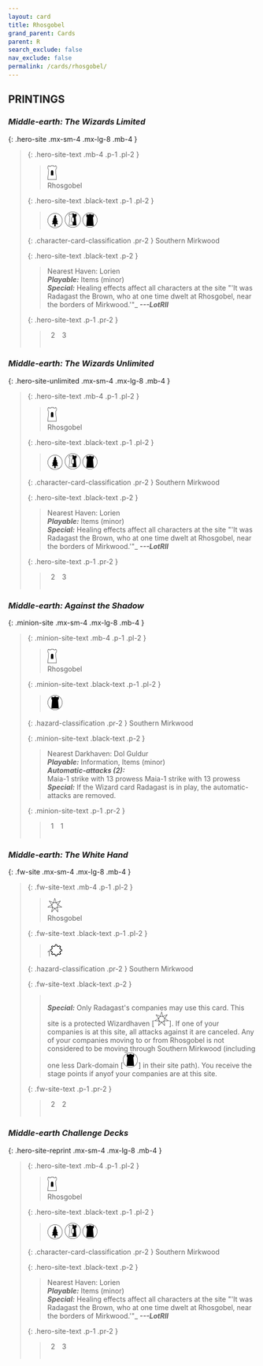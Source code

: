 ```yaml
---
layout: card
title: Rhosgobel
grand_parent: Cards
parent: R
search_exclude: false
nav_exclude: false
permalink: /cards/rhosgobel/
---
```


## PRINTINGS


### _Middle-earth: The Wizards Limited_

{: .hero-site .mx-sm-4 .mx-lg-8 .mb-4 }
> {: .hero-site-text .mb-4 .p-1 .pl-2 }
> > <div class="card-mp"><img src="/assets/images/free-hold.svg"></div>
> > <div class="character-card-name">Rhosgobel</div>
>
> {: .hero-site-text .black-text .p-1 .pl-2 }
> > ![](/assets/images/wilderness.svg) ![](/assets/images/border-land.svg) ![](/assets/images/dark-domain.svg)
>
> {: .character-card-classification .pr-2 }
> Southern Mirkwood
>
> {: .hero-site-text .black-text .p-2 }
> > Nearest Haven: Lorien <br>_**Playable:**_ Items (minor) <br>_**Special:**_ Healing effects affect all characters at the site  "'It was Radagast the Brown, who at one time dwelt at Rhosgobel, near the borders of Mirkwood.'"_ ***---LotRII*** 
> 
> {: .hero-site-text .p-1 .pr-2 }
> > <div class="hero-site-draw"><span class="hero-you-draw">&ensp;2&ensp;</span><span class="hero-opp-draw">&ensp;3&ensp;</span></div>
> > <div class="card-corruption">&nbsp;</div>

### _Middle-earth: The Wizards Unlimited_

{: .hero-site-unlimited .mx-sm-4 .mx-lg-8 .mb-4 }
> {: .hero-site-text .mb-4 .p-1 .pl-2 }
> > <div class="card-mp"><img src="/assets/images/free-hold.svg"></div>
> > <div class="character-card-name">Rhosgobel</div>
>
> {: .hero-site-text .black-text .p-1 .pl-2 }
> > ![](/assets/images/wilderness.svg) ![](/assets/images/border-land.svg) ![](/assets/images/dark-domain.svg)
>
> {: .character-card-classification .pr-2 }
> Southern Mirkwood
>
> {: .hero-site-text .black-text .p-2 }
> > Nearest Haven: Lorien <br>_**Playable:**_ Items (minor) <br>_**Special:**_ Healing effects affect all characters at the site  "'It was Radagast the Brown, who at one time dwelt at Rhosgobel, near the borders of Mirkwood.'"_ ***---LotRII*** 
> 
> {: .hero-site-text .p-1 .pr-2 }
> > <div class="hero-site-draw"><span class="hero-you-draw">&ensp;2&ensp;</span><span class="hero-opp-draw">&ensp;3&ensp;</span></div>
> > <div class="card-corruption">&nbsp;</div>

### _Middle-earth: Against the Shadow_

{: .minion-site .mx-sm-4 .mx-lg-8 .mb-4 }
> {: .minion-site-text .mb-4 .p-1 .pl-2 }
> > <div class="card-mp"><img src="/assets/images/free-hold.svg"></div>
> > <div class="card-name">Rhosgobel</div>
>
> {: .minion-site-text .black-text .p-1 .pl-2 }
> > ![](/assets/images/dark-domain.svg)
>
> {: .hazard-classification .pr-2 }
> Southern Mirkwood
>
> {: .minion-site-text .black-text .p-2 }
> > Nearest Darkhaven: Dol Guldur  <br>_**Playable:**_ Information, Items (minor) <br>_**Automatic-attacks (2):**_<br>  Maia-1 strike with 13 prowess Maia-1 strike with 13 prowess <br>_**Special:**_ If the Wizard card Radagast is in play, the automatic-attacks are removed. 
> 
> {: .minion-site-text .p-1 .pr-2 }
> > <div class="hero-site-draw"><span class="minion-you-draw">&ensp;1&ensp;</span><span class="minion-opp-draw">&ensp;1&ensp;</span></div>
> > <div class="card-corruption">&nbsp;</div>

### _Middle-earth: The White Hand_

{: .fw-site .mx-sm-4 .mx-lg-8 .mb-4 }
> {: .fw-site-text .mb-4 .p-1 .pl-2 }
> > <div class="card-mp"><img src="/assets/images/free-haven.svg"></div>
> > <div class="card-name">Rhosgobel</div>
>
> {: .fw-site-text .black-text .p-1 .pl-2 }
> > 1![](/assets/images/stage-point.svg)
>
> {: .hazard-classification .pr-2 }
> Southern Mirkwood
>
> {: .fw-site-text .black-text .p-2 }
> > <br>_**Special:**_ Only Radagast's companies may use this card. This site is a protected Wizardhaven \[![](/assets/images/free-haven.svg)]. If one of your companies is at this site, all attacks against it are canceled. Any of your companies moving to or from Rhosgobel is not considered to be moving through Southern Mirkwood (including one less Dark-domain \[![](/assets/images/dark-domain.svg)] in their site path). You receive the stage points if anyof your companies are at this site.  
> 
> {: .fw-site-text .p-1 .pr-2 }
> > <div class="hero-site-draw"><span class="minion-you-draw">&ensp;2&ensp;</span><span class="minion-opp-draw">&ensp;2&ensp;</span></div>
> > <div class="card-corruption">&nbsp;</div>

### _Middle-earth Challenge Decks_

{: .hero-site-reprint .mx-sm-4 .mx-lg-8 .mb-4 }
> {: .hero-site-text .mb-4 .p-1 .pl-2 }
> > <div class="card-mp"><img src="/assets/images/free-hold.svg"></div>
> > <div class="character-card-name">Rhosgobel</div>
>
> {: .hero-site-text .black-text .p-1 .pl-2 }
> > ![](/assets/images/wilderness.svg) ![](/assets/images/border-land.svg) ![](/assets/images/dark-domain.svg)
>
> {: .character-card-classification .pr-2 }
> Southern Mirkwood
>
> {: .hero-site-text .black-text .p-2 }
> > Nearest Haven: Lorien <br>_**Playable:**_ Items (minor) <br>_**Special:**_ Healing effects affect all characters at the site  "'It was Radagast the Brown, who at one time dwelt at Rhosgobel, near the borders of Mirkwood.'"_ ***---LotRII*** 
> 
> {: .hero-site-text .p-1 .pr-2 }
> > <div class="hero-site-draw"><span class="hero-you-draw">&ensp;2&ensp;</span><span class="hero-opp-draw">&ensp;3&ensp;</span></div>
> > <div class="card-corruption">&nbsp;</div>

